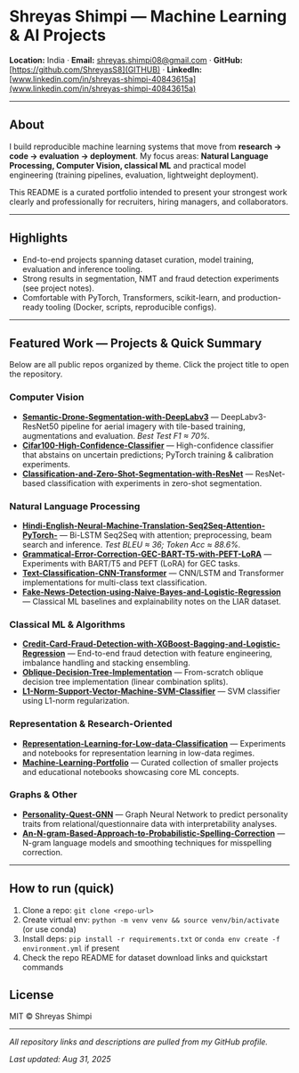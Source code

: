 # Shreyas Shimpi — Machine Learning & AI Projects

**Location:** India · **Email:** [shreyas.shimpi08@gmail.com](shreyas.shimpi08@gmail.com) · **GitHub:** [https://github.com/ShreyasS8](GITHUB) · **LinkedIn:** [www.linkedin.com/in/shreyas-shimpi-40843615a](www.linkedin.com/in/shreyas-shimpi-40843615a)

---

## About

I build reproducible machine learning systems that move from **research → code → evaluation → deployment**. My focus areas: **Natural Language Processing, Computer Vision, classical ML** and practical model engineering (training pipelines, evaluation, lightweight deployment).

This README is a curated portfolio intended to present your strongest work clearly and professionally for recruiters, hiring managers, and collaborators.

---

## Highlights

* End-to-end projects spanning dataset curation, model training, evaluation and inference tooling.
* Strong results in segmentation, NMT and fraud detection experiments (see project notes).
* Comfortable with PyTorch, Transformers, scikit-learn, and production-ready tooling (Docker, scripts, reproducible configs).

---

## Featured Work — Projects & Quick Summary

Below are all public repos organized by theme. Click the project title to open the repository.

### Computer Vision

* **[Semantic-Drone-Segmentation-with-DeepLabv3](https://github.com/ShreyasS8/Semantic-Drone-Segmentation-with-DeepLabv3)** — DeepLabv3-ResNet50 pipeline for aerial imagery with tile-based training, augmentations and evaluation. *Best Test F1 ≈ 70%.*
* **[Cifar100-High-Confidence-Classifier](https://github.com/ShreyasS8/Cifar100-High-Confidence-Classifier)** — High-confidence classifier that abstains on uncertain predictions; PyTorch training & calibration experiments.
* **[Classification-and-Zero-Shot-Segmentation-with-ResNet](https://github.com/ShreyasS8/Classification-and-Zero-Shot-Segmentation-with-ResNet)** — ResNet-based classification with experiments in zero-shot segmentation.

### Natural Language Processing

* **[Hindi-English-Neural-Machine-Translation-Seq2Seq-Attention-PyTorch-](https://github.com/ShreyasS8/Hindi-English-Neural-Machine-Translation-Seq2Seq-Attention-PyTorch-)** — Bi-LSTM Seq2Seq with attention; preprocessing, beam search and inference. *Test BLEU ≈ 36; Token Acc ≈ 88.6%.*
* **[Grammatical-Error-Correction-GEC-BART-T5-with-PEFT-LoRA](https://github.com/ShreyasS8/Grammatical-Error-Correction-GEC-BART-T5-with-PEFT-LoRA)** — Experiments with BART/T5 and PEFT (LoRA) for GEC tasks.
* **[Text-Classification-CNN-Transformer](https://github.com/ShreyasS8/Text-Classification-CNN-Transformer)** — CNN/LSTM and Transformer implementations for multi-class text classification.
* **[Fake-News-Detection-using-Naive-Bayes-and-Logistic-Regression](https://github.com/ShreyasS8/Fake-News-Detection-using-Naive-Bayes-and-Logistic-Regression)** — Classical ML baselines and explainability notes on the LIAR dataset.

### Classical ML & Algorithms

* **[Credit-Card-Fraud-Detection-with-XGBoost-Bagging-and-Logistic-Regression](https://github.com/ShreyasS8/Credit-Card-Fraud-Detection-with-XGBoost-Bagging-and-Logistic-Regression)** — End-to-end fraud detection with feature engineering, imbalance handling and stacking ensembling.
* **[Oblique-Decision-Tree-Implementation](https://github.com/ShreyasS8/Oblique-Decision-Tree-Implementation)** — From-scratch oblique decision tree implementation (linear combination splits).
* **[L1-Norm-Support-Vector-Machine-SVM-Classifier](https://github.com/ShreyasS8/L1-Norm-Support-Vector-Machine-SVM-Classifier)** — SVM classifier using L1-norm regularization.

### Representation & Research-Oriented

* **[Representation-Learning-for-Low-data-Classification](https://github.com/ShreyasS8/Representation-Learning-for-Low-data-Classification)** — Experiments and notebooks for representation learning in low-data regimes.
* **[Machine-Learning-Portfolio](https://github.com/ShreyasS8/Machine-Learning-Portfolio)** — Curated collection of smaller projects and educational notebooks showcasing core ML concepts.

### Graphs & Other

* **[Personality-Quest-GNN](https://github.com/ShreyasS8/Personality-Quest-GNN)** — Graph Neural Network to predict personality traits from relational/questionnaire data with interpretability analyses.
* **[An-N-gram-Based-Approach-to-Probabilistic-Spelling-Correction](https://github.com/ShreyasS8/An-N-gram-Based-Approach-to-Probabilistic-Spelling-Correction)** — N-gram language models and smoothing techniques for misspelling correction.

---

## How to run (quick)

1. Clone a repo: `git clone <repo-url>`
2. Create virtual env: `python -m venv venv && source venv/bin/activate` (or use conda)
3. Install deps: `pip install -r requirements.txt` or `conda env create -f environment.yml` if present
4. Check the repo README for dataset download links and quickstart commands


## License

MIT © Shreyas Shimpi

---

*All repository links and descriptions are pulled from my GitHub profile.*

*Last updated: Aug 31, 2025*
